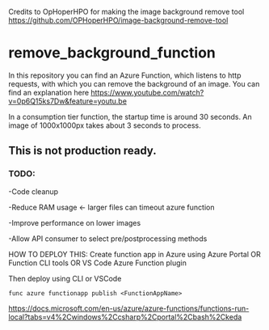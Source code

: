 
Credits to OpHoperHPO for making the image background remove tool https://github.com/OPHoperHPO/image-background-remove-tool


# remove_background_function
In this repository you can find an Azure Function, which listens to http requests, with which you can remove the background of an image. You can find an explanation here https://www.youtube.com/watch?v=0p6Q15ks7Dw&feature=youtu.be

In a consumption tier function, the startup time is around 30 seconds. An image of 1000x1000px takes about 3 seconds to process.

## This is not production ready. 

### TODO: 

-Code cleanup

-Reduce RAM usage <- larger files can timeout azure function

-Improve performance on lower images

-Allow API consumer to select pre/postprocessing methods

HOW TO DEPLOY THIS:
Create function app in Azure using Azure Portal OR Function CLI tools OR VS Code Azure Function plugin

Then deploy using CLI or VSCode

`func azure functionapp publish <FunctionAppName>` 

https://docs.microsoft.com/en-us/azure/azure-functions/functions-run-local?tabs=v4%2Cwindows%2Ccsharp%2Cportal%2Cbash%2Ckeda
